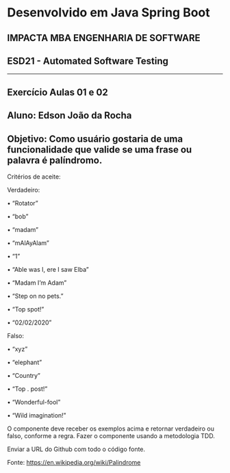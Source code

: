 # Desenvolvido em Java Spring Boot  

## IMPACTA MBA ENGENHARIA DE SOFTWARE  
## ESD21 - Automated Software Testing
---------------------------------------------------------------------------------------------------------------

## Exercício Aulas 01 e 02

## Aluno: Edson João da Rocha

## Objetivo: Como usuário gostaria de uma funcionalidade que valide se uma frase ou palavra é  palíndromo. 

Critérios de aceite: 

Verdadeiro: 

• “Rotator” 

• “bob” 

• “madam” 

• “mAlAyAlam” 

• “1” 

• “Able was I, ere I saw Elba” 

• “Madam I’m Adam” 

• “Step on no pets.” 

• “Top spot!” 

• “02/02/2020” 

Falso: 

• “xyz” 

• “elephant” 

• “Country” 

• “Top . post!” 

• “Wonderful-fool” 

• “Wild imagination!” 


O componente deve receber os exemplos acima e retornar verdadeiro ou falso, conforme a  regra. Fazer o componente usando a metodologia TDD. 

Enviar a URL do Github com todo o código fonte. 

Fonte: https://en.wikipedia.org/wiki/Palindrome

